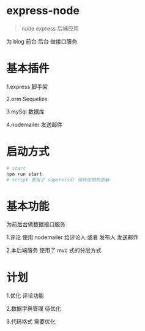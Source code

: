 # express-node
> node express 后端应用
> 
为 blog 前台 后台 做接口服务 


# 基本插件 
1.express 脚手架

2.orm Sequelize

3.mySql 数据库

4.nodemailer 发送邮件


# 启动方式
``` bash
# start
npm run start
# script 使用了 supervisor 保持应用热更新
```

# 基本功能
为前后台做数据接口服务

1.评论 使用 nodemailer 给评论人 或者 发布人 发送邮件

2.本后端服务 使用了 mvc 式的分层方式

# 计划
1.优化 评论功能 

2.数据字典管理 待优化 

3.代码格式 需要优化